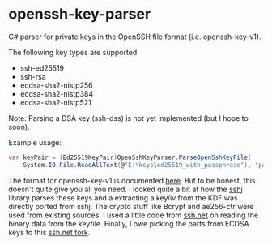 ﻿# openssh-key-parser
C# parser for private keys in the OpenSSH file format (i.e. openssh-key-v1).

The following key types are supported
* ssh-ed25519
* ssh-rsa
* ecdsa-sha2-nistp256
* ecdsa-sha2-nistp384
* ecdsa-sha2-nistp521

Note: Parsing a DSA key (ssh-dss) is not yet implemented (but I hope to soon).

Example usage:
```cs
var keyPair = (Ed25519KeyPair)OpenSshKeyParser.ParseOpenSshKeyFile(
	System.IO.File.ReadAllText(@"E:\keys\ed25519_with_passphrase"), "password");
```

The format for openssh-key-v1 is documented [here](https://github.com/openssh/openssh-portable/blob/master/PROTOCOL.key). But to be honest, this doesn't quite give you all you need. I looked quite a bit at how the [sshj](https://github.com/hierynomus/sshj) library parses these keys and a extracting a key/iv from the KDF was directly ported from sshj. The crypto stuff like Bcrypt and ae256-ctr were used from existing sources. I used a little code from [ssh.net](https://github.com/sshnet/SSH.NET) on reading the binary data from the keyfile. Finally, I owe picking the parts from ECDSA keys to this [ssh.net fork](https://github.com/darinkes/SSH.NET-1/tree/elliptic).
